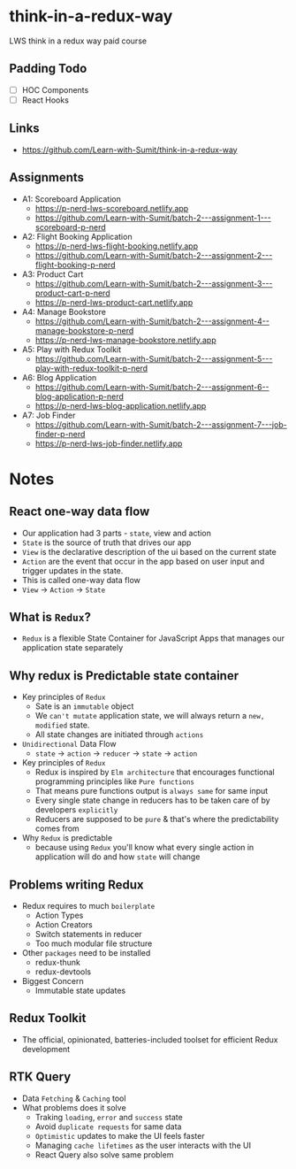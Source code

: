 # think-in-a-redux-way

LWS think in a redux way paid course

## Padding Todo

-   [ ] HOC Components
-   [ ] React Hooks

## Links

-   https://github.com/Learn-with-Sumit/think-in-a-redux-way

## Assignments

-   A1: Scoreboard Application
    -   https://p-nerd-lws-scoreboard.netlify.app
    -   https://github.com/Learn-with-Sumit/batch-2---assignment-1---scoreboard-p-nerd
-   A2: Flight Booking Application
    -   https://p-nerd-lws-flight-booking.netlify.app
    -   https://github.com/Learn-with-Sumit/batch-2---assignment-2---flight-booking-p-nerd
-   A3: Product Cart
    -   https://github.com/Learn-with-Sumit/batch-2---assignment-3---product-cart-p-nerd
    -   https://p-nerd-lws-product-cart.netlify.app
-   A4: Manage Bookstore
    -   https://github.com/Learn-with-Sumit/batch-2---assignment-4--manage-bookstore-p-nerd
    -   https://p-nerd-lws-manage-bookstore.netlify.app
-   A5: Play with Redux Toolkit
    -   https://github.com/Learn-with-Sumit/batch-2---assignment-5---play-with-redux-toolkit-p-nerd
-   A6: Blog Application
    -   https://github.com/Learn-with-Sumit/batch-2---assignment-6--blog-application-p-nerd
    -   https://p-nerd-lws-blog-application.netlify.app
-   A7: Job Finder
    -   https://github.com/Learn-with-Sumit/batch-2---assignment-7---job-finder-p-nerd	
    -   https://p-nerd-lws-job-finder.netlify.app

# Notes

## React one-way data flow

-   Our application had 3 parts - `state`, view and action
-   `State` is the source of truth that drives our app
-   `View` is the declarative description of the ui based on the current state
-   `Action` are the event that occur in the app based on user input and trigger updates in the state.
-   This is called one-way data flow
-   `View` -> `Action` -> `State`

## What is `Redux`?

-   `Redux` is a flexible State Container for JavaScript Apps that manages our application state separately

## Why redux is Predictable state container

-   Key principles of `Redux`
    -   Sate is an `immutable` object
    -   We `can't mutate` application state, we will always return a `new, modified` state.
    -   All state changes are initiated through `actions`
-   `Unidirectional` Data Flow
    -   `state` -> `action` -> `reducer` -> `state` -> `action`
-   Key principles of `Redux`
    -   Redux is inspired by `Elm architecture` that encourages functional programming principles like `Pure functions`
    -   That means pure functions output is `always same` for same input
    -   Every single state change in reducers has to be taken care of by developers `explicitly`
    -   Reducers are supposed to be `pure` & that's where the predictability comes from
-   Why `Redux` is predictable
    -   because using `Redux` you'll know what every single action in application will do and how `state` will change

## Problems writing Redux

-   Redux requires to much `boilerplate`
    -   Action Types
    -   Action Creators
    -   Switch statements in reducer
    -   Too much modular file structure
-   Other `packages` need to be installed
    -   redux-thunk
    -   redux-devtools
-   Biggest Concern
    -   Immutable state updates

## Redux Toolkit

-   The official, opinionated, batteries-included toolset for efficient Redux development

## RTK Query

-   Data `Fetching` & `Caching` tool
-   What problems does it solve
    -   Traking `loading`, `error` and `success` state
    -   Avoid `duplicate requests` for same data
    -   `Optimistic` updates to make the UI feels faster
    -   Managing `cache lifetimes` as the user interacts with the UI
    -   React Query also solve same problem
